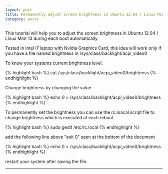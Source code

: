 ```yaml
---
layout: post
title: Permanently adjust screen brightness in Ubuntu 12.04 / Linux Mint 13 
category: posts
---
```


This tutorial will help you to adjust the screen brightness in Ubuntu 12.04 / Linux Mint 13 during each boot automatically.

Tested in Intel i7 laptop with Nvidia Graphics Card, this idea will work only if you have a file named brightness in /sys/class/backlight/acpi_video0

To know your systems current brightness level.

{% highlight bash %}
cat /sys/class/backlight/acpi_video0/brightness
{% endhighlight %}

Change brightness by changing the value 

{% highlight bash %}
echo 0 > /sys/class/backlight/acpi_video0/brightness
{% endhighlight %}

To permanently set the brightness you can use the rc.loacal script file to change brightness which is executed at each reboot

{% highlight bash %}
sudo gedit /etc/rc.local
{% endhighlight %}


add the following line above "exit 0" seen at the bottom of the document 

{% highlight bash %}
echo 0 > /sys/class/backlight/acpi_video0/brightness
{% endhighlight %}

restart your system after saving the file.

---



[jekyll]: https://github.com/mojombo/jekyll
[zh]: http://sudev.github.com
[twitter]: https://twitter.com/sudev
